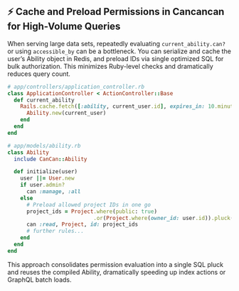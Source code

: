 ## ⚡ Cache and Preload Permissions in Cancancan for High-Volume Queries

When serving large data sets, repeatedly evaluating `current_ability.can?` or using `accessible_by` can be a bottleneck. You can serialize and cache the user’s Ability object in Redis, and preload IDs via single optimized SQL for bulk authorization. This minimizes Ruby-level checks and dramatically reduces query count.

```ruby
# app/controllers/application_controller.rb
class ApplicationController < ActionController::Base
  def current_ability
    Rails.cache.fetch([:ability, current_user.id], expires_in: 10.minutes) do
      Ability.new(current_user)
    end
  end
end
```

```ruby
# app/models/ability.rb
class Ability
  include CanCan::Ability

  def initialize(user)
    user ||= User.new
    if user.admin?
      can :manage, :all
    else
      # Preload allowed project IDs in one go
      project_ids = Project.where(public: true)
                           .or(Project.where(owner_id: user.id)).pluck(:id)
      can :read, Project, id: project_ids
      # further rules...
    end
  end
end
```

This approach consolidates permission evaluation into a single SQL pluck and reuses the compiled Ability, dramatically speeding up index actions or GraphQL batch loads.
